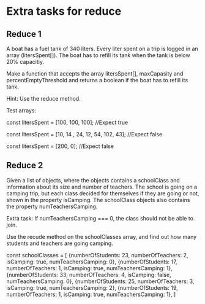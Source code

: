 # Extra tasks for reduce

## Reduce 1

A boat has a fuel tank of 340 liters. Every liter spent on a trip is logged in an array (litersSpent[]). The boat has to refill its tank when the tank is below 20% capacitiy.

Make a function that accepts the array litersSpent[], maxCapasity and percentEmptyThreshold and returns a boolean if the boat has to refill its tank.

Hint: Use the reduce method.

Test arrays:

const litersSpent = [100, 100, 100];
//Expect true

const litersSpent = [10, 14 , 24, 12, 54, 102, 43];
//Expect false

const litersSpent = [200, 0];
//Expect false

## Reduce 2

Given a list of objects, where the objects contains a schoolClass and information about its size and number of teachers. The school is going on a camping trip, but each class decided for themselves if they are going or not, shown in the property isCamping. The schoolClass objects also contains the property numTeachersCamping.

Extra task: If numTeachersCamping === 0, the class should not be able to join.

Use the recude method on the schoolClasses array, and find out how many students and teachers are going camping.

const schoolClasses = [
{numberOfStudents: 23,
numberOfTeachers: 2,
isCamping: true,
numTeachersCamping: 0},
{numberOfStudents: 17,
numberOfTeachers: 1,
isCamping: true,
numTeachersCamping: 1},
{numberOfStudents: 33,
numberOfTeachers: 4,
isCamping: false,
numTeachersCamping: 0},
{numberOfStudents: 25,
numberOfTeachers: 3,
isCamping: true,
numTeachersCamping: 2},
{numberOfStudents: 19,
numberOfTeachers: 1,
isCamping: true,
numTeachersCamping: 1},
]
